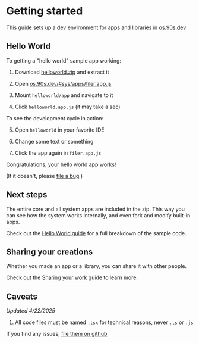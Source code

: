 # Getting started

This guide sets up a dev environment for
apps and libraries in [os.90s.dev](${OSHOST})


## Hello World

To getting a "hello world" sample app working:

1. Download [helloworld.zip](${OSHOST}/helloworld.zip) and extract it

2. Open [os.90s.dev/#sys/apps/filer.app.js](${OSHOST}/#sys/apps/filer.app.js)

3. Mount `helloworld/app` and navigate to it

4. Click `helloworld.app.js` (it may take a sec)

To see the development cycle in action:

5. Open `helloworld` in your favorite IDE

6. Change some text or something

7. Click the app again in `filer.app.js`

Congratulations, your hello world app works!

(If it doesn't, please [file a bug](https://github.com/ppl-90s-dev/ppl/issues).)

## Next steps

The entire core and all system apps are included in
the zip. This way you can see how the system works
internally, and even fork and modify built-in apps.

Check out the [Hello World guide](/guides/hello-world.html)
for a full breakdown of the sample code.


## Sharing your creations

Whether you made an app or a library, you can share
it with other people.

Check out the [Sharing your work](/guides/sharing-apps.html)
guide to learn more.


## Caveats

*Updated 4/22/2025*

1. All code files must be named `.tsx` for technical reasons, never `.ts` or `.js`

If you find any issues, [file them on github](https://github.com/ppl-90s-dev/ppl/issues)
